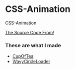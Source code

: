 # CSS-Animation

CSS-Animation

[The Source Code From!](https://www.youtube.com/playlist?list=PL5e68lK9hEzcZLltZrc3NDlKWS3XygchY)

### These are what I made
- [CupOfTea](https://sonwanseo.github.io/CSS-Animation/CupOfTea/)
- [WavyCircleLoader](https://sonwanseo.github.io/CSS-Animation/WavyCircleLoader/)
